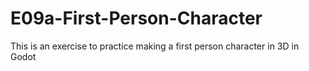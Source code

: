 # E09a-First-Person-Character

This is an exercise to practice making a first person character in 3D in Godot

